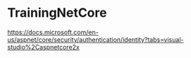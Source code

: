 # TrainingNetCore

https://docs.microsoft.com/en-us/aspnet/core/security/authentication/identity?tabs=visual-studio%2Caspnetcore2x